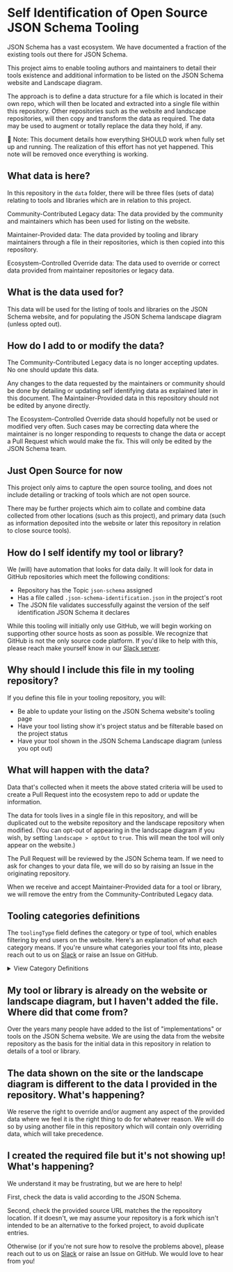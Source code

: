 # Self Identification of Open Source JSON Schema Tooling

JSON Schema has a vast ecosystem. We have documented a fraction of the existing tools out there for JSON Schema.

This project aims to enable tooling authors and maintainers to detail their tools existence and additional information to be listed on the JSON Schema website and Landscape diagram.

The approach is to define a data structure for a file which is located in their own repo, which will then be located and extracted into a single file within this repository. Other repositories such as the website and landscape repositories, will then copy and transform the data as required. The data may be used to augment or totally replace the data they hold, if any.

🚨 Note: This document details how everything SHOULD work when fully set up and running. The realization of this effort has not yet happened. This note will be removed once everything is working.

## What data is here?

In this repository in the `data` folder, there will be three files (sets of data) relating to tools and libraries which are in relation to this project.

Community-Contributed Legacy data: The data provided by the community and maintainers which has been used for listing on the website.

Maintainer-Provided data: The data provided by tooling and library maintainers through a file in their repositories, which is then copied into this repository.

Ecosystem-Controlled Override data: The data used to override or correct data provided from maintainer repositories or legacy data.

## What is the data used for?

This data will be used for the listing of tools and libraries on the JSON Schema website, and for populating the JSON Schema landscape diagram (unless opted out).

## How do I add to or modify the data?

The Community-Contributed Legacy data is no longer accepting updates. No one should update this data.

Any changes to the data requested by the maintainers or community should be done by detailing or updating self identifying data as explained later in this document. The Maintainer-Provided data in this repository should not be edited by anyone directly.

The Ecosystem-Controlled Override data should hopefully not be used or modified very often. Such cases may be correcting data where the maintainer is no longer responding to requests to change the data or accept a Pull Request which would make the fix. This will only be edited by the JSON Schema team.

## Just Open Source for now

This project only aims to capture the open source tooling, and does not include detailing or tracking of tools which are not open source.

There may be further projects which aim to collate and combine data collected from other locations (such as this project), and primary data (such as information deposited into the website or later this repository in relation to close source tools).

## How do I self identify my tool or library?

We (will) have automation that looks for data daily. It will look for data in GitHub repositories which meet the following conditions:

- Repository has the Topic `json-schema` assigned
- Has a file called `.json-schema-identification.json` in the project's root
- The JSON file validates successfully against the version of the self identification JSON Schema it declares

While this tooling will initially only use GitHub, we will begin working on supporting other source hosts as soon as possible. We recognize that GitHub is not the only source code platform. If you'd like to help with this, please reach make yourself know in our [Slack server](https://json-schema.org/slack).

## Why should I include this file in my tooling repository?

If you define this file in your tooling repository, you will:
- Be able to update your listing on the JSON Schema website's tooling page
- Have your tool listing show it's project status and be filterable based on the project status
- Have your tool shown in the JSON Schema Landscape diagram (unless you opt out)

## What will happen with the data?

Data that's collected when it meets the above stated criteria will be used to create a Pull Request into the ecosystem repo to add or update the information.

The data for tools lives in a single file in this repository, and will be duplicated out to the website repository and the landscape repository when modified. (You can opt-out of appearing in the landscape diagram if you wish, by setting `landscape > optOut` to `true`. This will mean the tool will only appear on the website.)

The Pull Request will be reviewed by the JSON Schema team. If we need to ask for changes to your data file, we will do so by raising an Issue in the originating repository.

When we receive and accept Maintainer-Provided data for a tool or library, we will remove the entry from the Community-Contributed Legacy data.

## Tooling categories definitions

The `toolingType` field defines the category or type of tool, which enables filtering by end users on the website. Here's an explanation of what each category means. If you're unsure what categories your tool fits into, please reach out to us on [Slack](https://json-schema.org/slack) or raise an Issue on GitHub.

<details>
<summary>View Category Definitions</summary>

<table>
<thead><tr><th>Value</th><th>Definition</th><tr></thead>
<tr><td>"validator"</td><td>A library which itself directly validates JSON data using a JSON Schema, providing an assertion result.</td></tr>
<tr><td>"hyper-schema"</td><td>A library which provides utility and processing in relation to JSON Hyper Schema.</td></tr>
<tr><td>"benchmarks"</td><td>A tool which performs benchmarking of JSON Schema tooling.</td></tr>
<tr><td>"LDO-utility"</td><td>A library which provides utility in relation to Link Description Objects found in JSON Hyper Schema.</td></tr>
<tr><td>"code-to-schema"</td><td>A tool or library which enables the creation of a JSON Schema from existing <b>code</b>.</td></tr>
<tr><td>"data-to-schema"</td><td>A tool or library which enables the creation of a JSON Schema from existing <b>data</b>.</td></tr>
<tr><td>"model-to-schema"</td><td>A tool or library which enables the creation of a JSON Schema from existing <b>models</b>.</td></tr>
<tr><td>"schema-to-types"</td><td>A tool or library which enables the creation of <b>types</b> from a JSON Schema.</td></tr>
<tr><td>"schema-to-code"</td><td>A tool or library which enables the creation of <b>code</b> from a JSON Schema.</td></tr>
<tr><td>"schema-to-web-UI"</td><td>A tool or library which enables the creation of <b>Web UI (such as forms)</b> from a JSON Schema.</td></tr>
<tr><td>"schema-to-data"</td><td>A tool or library which enables the creation of <b>data</b> from a JSON Schema.</td></tr>
<tr><td>"util-general-processing"</td><td>A library or tool which makes processing and using JSON Schema easier.</td></tr>
<tr><td>"util-schema-to-schema"</td><td>A library or tool which enables or provides utilities to assist with Schema to Schema transformations.</td></tr>
<tr><td>"util-draft-migration"</td><td>A library or tool which enables or provides utilities to assist with JSON Schema version/draft migration.</td></tr>
<tr><td>"util-format-conversion"</td><td>A library or tool which enables or provides utilities to assist with converting from a format to or from JSON Schema.</td></tr>
<tr><td>"util-testing"</td><td>A library or tool which enables or provides utilities to assist with utilizing JSON Schema with tests.</td></tr>
<tr><td>"editor"</td><td>A tool which allows you to create and edit JSON documents with specific support for authoring and editing JSON Schema documents.</td></tr>
<tr><td>"editor-plugins"</td><td>Plugins for editors which augment the use of JSON Schema within an editor.</td></tr>
<tr><td>"schema-to-documentation"</td><td>A tool or library which enables the creation of <b>documentation</b> from a JSON Schema.</td></tr>
<tr><td>"schema-repository"</td><td>A collection of Schemas. This may not be an example of best use, nor does it signal endorsement.</td></tr>
<tr><td>"linter"</td><td>A tool or library which provides the ability for rule based validation of JSON Schemas.</td></tr>
<tr><td>"linter-plugins"</td><td>Plugins for other linter based tooling which enables rule based validation of JSON Schemas.</td></tr>
</table>

</details>

## My tool or library is already on the website or landscape diagram, but I haven't added the file. Where did that come from?

Over the years many people have added to the list of "implementations" or tools on the JSON Schema website. We are using the data from the website repository as the basis for the initial data in this repository in relation to details of a tool or library.

## The data shown on the site or the landscape diagram is different to the data I provided in the repository. What's happening?

We reserve the right to override and/or augment any aspect of the provided data where we feel it is the right thing to do for whatever reason. We will do so by using another file in this repository which will contain only overriding data, which will take precedence.

## I created the required file but it's not showing up! What's happening?

We understand it may be frustrating, but we are here to help!

First, check the data is valid according to the JSON Schema.

Second, check the provided source URL matches the the repository location. If it doesn't, we may assume your repository is a fork which isn't intended to be an alternative to the forked project, to avoid duplicate entries.

Otherwise (or if you're not sure how to resolve the problems above), please reach out to us on [Slack](https://json-schema.org/slack) or raise an Issue on GitHub. We would love to hear from you!